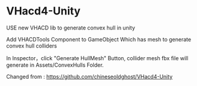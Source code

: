 # VHacd4-Unity
USE new VHACD lib to generate convex hull in unity

Add VHACDTools Component to GameObject Which has mesh to generate convex hull colliders

In Inspector，click "Generate HullMesh" Button, collider mesh fbx file will generate in Assets/ConvexHulls Folder.

Changed from : https://github.com/chineseoldghost/VHacd4-Unity
